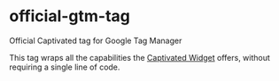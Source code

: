 # official-gtm-tag
Official Captivated tag for Google Tag Manager

This tag wraps all the capabilities the [Captivated Widget](https://captivated.works) offers, without requiring a single line of code.
